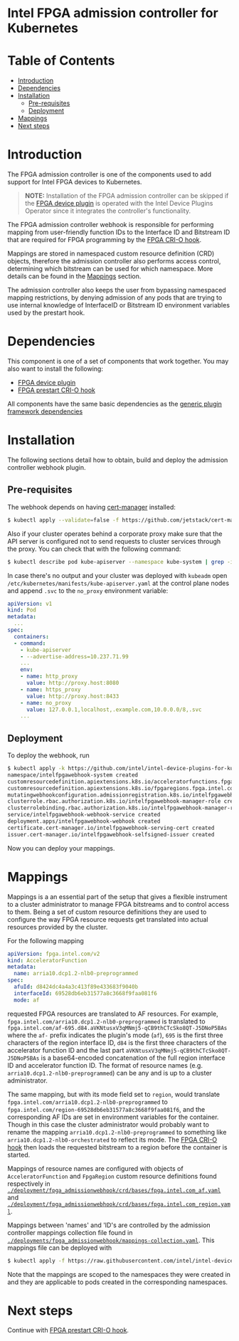 # Intel FPGA admission controller for Kubernetes

# Table of Contents

* [Introduction](#introduction)
* [Dependencies](#dependencies)
* [Installation](#installation)
    * [Pre-requisites](#pre-requisites)
    * [Deployment](#deployment)
* [Mappings](#mappings)
* [Next steps](#next-steps)

# Introduction

The FPGA admission controller is one of the components used to add support for Intel FPGA
devices to Kubernetes.

> **NOTE:** Installation of the FPGA admission controller can be skipped if the
> [FPGA device plugin](../fpga_plugin/README.md) is operated with the Intel Device Plugins Operator
> since it integrates the controller's functionality.

The FPGA admission controller webhook is responsible for performing mapping from user-friendly
function IDs to the Interface ID and Bitstream ID that are required for FPGA programming by
the [FPGA CRI-O hook](../fpga_crihook/README.md).

Mappings are stored in namespaced custom resource definition (CRD) objects, therefore the admission
controller also performs access control, determining which bitstream can be used for which namespace.
More details can be found in the [Mappings](#mappings) section.

The admission controller also keeps the user from bypassing namespaced mapping restrictions,
by denying admission of any pods that are trying to use internal knowledge of InterfaceID or
Bitstream ID environment variables used by the prestart hook.

# Dependencies

This component is one of a set of components that work together. You may also want to
install the following:

-   [FPGA device plugin](../fpga_plugin/README.md)
-   [FPGA prestart CRI-O hook](../fpga_crihook/README.md)

All components have the same basic dependencies as the
[generic plugin framework dependencies](../../README.md#about)

# Installation

The following sections detail how to obtain, build and deploy the admission
controller webhook plugin.

## Pre-requisites

The webhook depends on having [cert-manager](https://cert-manager.io/)
installed:

```bash
$ kubectl apply --validate=false -f https://github.com/jetstack/cert-manager/releases/download/v0.15.1/cert-manager.yaml
```

Also if your cluster operates behind a corporate proxy make sure that the API
server is configured not to send requests to cluster services through the
proxy. You can check that with the following command:

```bash
$ kubectl describe pod kube-apiserver --namespace kube-system | grep -i no_proxy | grep "\.svc"
```

In case there's no output and your cluster was deployed with `kubeadm` open
`/etc/kubernetes/manifests/kube-apiserver.yaml` at the control plane nodes and
append `.svc` to the `no_proxy` environment variable:

```yaml
apiVersion: v1
kind: Pod
metadata:
  ...
spec:
  containers:
  - command:
    - kube-apiserver
    - --advertise-address=10.237.71.99
    ...
    env:
    - name: http_proxy
      value: http://proxy.host:8080
    - name: https_proxy
      value: http://proxy.host:8433
    - name: no_proxy
      value: 127.0.0.1,localhost,.example.com,10.0.0.0/8,.svc
    ...
```

## Deployment

To deploy the webhook, run

```bash
$ kubectl apply -k https://github.com/intel/intel-device-plugins-for-kubernetes/deployments/fpga_admissionwebhook/default?ref=master
namespace/intelfpgawebhook-system created
customresourcedefinition.apiextensions.k8s.io/acceleratorfunctions.fpga.intel.com created
customresourcedefinition.apiextensions.k8s.io/fpgaregions.fpga.intel.com created
mutatingwebhookconfiguration.admissionregistration.k8s.io/intelfpgawebhook-mutating-webhook-configuration created
clusterrole.rbac.authorization.k8s.io/intelfpgawebhook-manager-role created
clusterrolebinding.rbac.authorization.k8s.io/intelfpgawebhook-manager-rolebinding created
service/intelfpgawebhook-webhook-service created
deployment.apps/intelfpgawebhook-webhook created
certificate.cert-manager.io/intelfpgawebhook-serving-cert created
issuer.cert-manager.io/intelfpgawebhook-selfsigned-issuer created
```
Now you can deploy your mappings.

# Mappings

Mappings is a an essential part of the setup that gives a flexible instrument to a cluster
administrator to manage FPGA bitstreams and to control access to them. Being a set of
custom resource definitions they are used to configure the way FPGA resource requests get
translated into actual resources provided by the cluster.

For the following mapping

```yaml
apiVersion: fpga.intel.com/v2
kind: AcceleratorFunction
metadata:
  name: arria10.dcp1.2-nlb0-preprogrammed
spec:
  afuId: d8424dc4a4a3c413f89e433683f9040b
  interfaceId: 69528db6eb31577a8c3668f9faa081f6
  mode: af
```

requested FPGA resources are translated to AF resources. For example,
`fpga.intel.com/arria10.dcp1.2-nlb0-preprogrammed` is translated to
`fpga.intel.com/af-695.d84.aVKNtusxV3qMNmj5-qCB9thCTcSko8QT-J5DNoP5BAs` where the `af-`
prefix indicates the plugin's mode (`af`), `695` is the first three characters of
the region interface ID, `d84` is the first three characters of the accelerator function ID
and the last part `aVKNtusxV3qMNmj5-qCB9thCTcSko8QT-J5DNoP5BAs` is a base64-encoded concatenation
of the full region interface ID and accelerator function ID.
The format of resource names (e.g. `arria10.dcp1.2-nlb0-preprogrammed`) can be any and is up
to a cluster administrator.

The same mapping, but with its mode field set to `region`, would translate
`fpga.intel.com/arria10.dcp1.2-nlb0-preprogrammed` to `fpga.intel.com/region-69528db6eb31577a8c3668f9faa081f6`,
and the corresponding AF IDs are set in environment variables for the container.
Though in this case the cluster administrator would probably want to rename
the mapping `arria10.dcp1.2-nlb0-preprogrammed` to something like `arria10.dcp1.2-nlb0-orchestrated`
to reflect its mode. The [FPGA CRI-O hook](../fpga_crihook/README.md) then loads the requested
bitstream to a region before the container is started.

Mappings of resource names are configured with objects of `AcceleratorFunction` and
`FpgaRegion` custom resource definitions found respectively in
[`./deployment/fpga_admissionwebhook/crd/bases/fpga.intel.com_af.yaml`](../../deployment/fpga_admissionwebhook/crd/bases/fpga.intel.com_af.yaml)
and [`./deployment/fpga_admissionwebhook/crd/bases/fpga.intel.com_region.yaml`](../../deployment/fpga_admissionwebhook/crd/bases/fpga.intel.com_region.yaml).

Mappings between 'names' and 'ID's are controlled by the admission controller
mappings collection file found in
[`./deployments/fpga_admissionwebhook/mappings-collection.yaml`](../../deployments/fpga_admissionwebhook/mappings-collection.yaml).
This mappings file can be deployed with

```bash
$ kubectl apply -f https://raw.githubusercontent.com/intel/intel-device-plugins-for-kubernetes/master/deployments/fpga_admissionwebhook/mappings-collection.yaml
```

Note that the mappings are scoped to the namespaces they were created in
and they are applicable to pods created in the corresponding namespaces.

# Next steps

Continue with [FPGA prestart CRI-O hook](../fpga_crihook/README.md).
